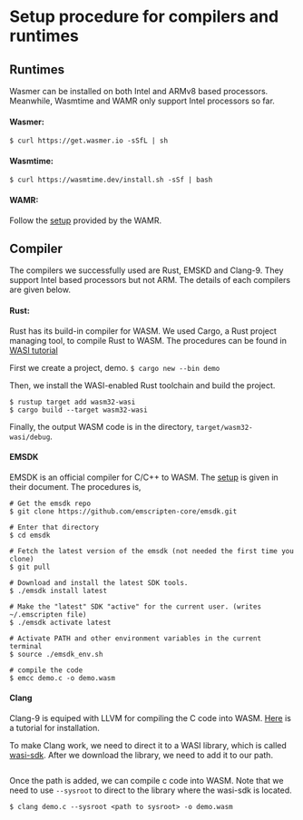 # Setup procedure for compilers and runtimes
## Runtimes

Wasmer can be installed on both Intel and ARMv8 based processors. Meanwhile, Wasmtime and WAMR only support Intel processors so far.

#### Wasmer:
```$ curl https://get.wasmer.io -sSfL | sh```

#### Wasmtime:
```$ curl https://wasmtime.dev/install.sh -sSf | bash```

#### WAMR:
Follow the [setup](https://github.com/bytecodealliance/wasm-micro-runtime/blob/master/doc/build_wamr.md) provided by the WAMR.

## Compiler
The compilers we successfully used are Rust, EMSKD and Clang-9. They support Intel based processors but not ARM. The details of each compilers are given below.

#### Rust:

Rust has its build-in compiler for WASM. We used Cargo, a Rust project managing tool, to compile Rust to WASM. The procedures can be found in [WASI tutorial](https://github.com/bytecodealliance/wasmtime/blob/master/docs/WASI-tutorial.md)

First we create a project, demo.
```$ cargo new --bin demo```

Then, we install the WASI-enabled Rust toolchain and build the project.
``` 
$ rustup target add wasm32-wasi
$ cargo build --target wasm32-wasi
```

Finally, the output WASM code is in the directory, `target/wasm32-wasi/debug`.

#### EMSDK
EMSDK is an official compiler for C/C++ to WASM. The [setup](https://emscripten.org/docs/getting_started/downloads.html) is given in their document. The procedures is,

```
# Get the emsdk repo
$ git clone https://github.com/emscripten-core/emsdk.git

# Enter that directory
$ cd emsdk

# Fetch the latest version of the emsdk (not needed the first time you clone)
$ git pull

# Download and install the latest SDK tools.
$ ./emsdk install latest

# Make the "latest" SDK "active" for the current user. (writes ~/.emscripten file)
$ ./emsdk activate latest

# Activate PATH and other environment variables in the current terminal
$ source ./emsdk_env.sh

# compile the code
$ emcc demo.c -o demo.wasm
```

#### Clang
Clang-9 is equiped with LLVM for compiling the C code into WASM. [Here](https://solarianprogrammer.com/2017/12/13/linux-wsl-install-clang-libcpp-compile-cpp-17-programs/) is a tutorial for installation.

To make Clang work, we need to direct it to a WASI library, which is called [wasi-sdk](https://github.com/CraneStation/wasi-sdk/releases). After we download the library, we need to add it to our path.

```

```

Once the path is added, we can compile c code into WASM. Note that we need to use `--sysroot` to direct to the library where the wasi-sdk is located.
```
$ clang demo.c --sysroot <path to sysroot> -o demo.wasm
```
